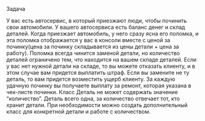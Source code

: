 Задача

У вас есть автосервис, в который приезжают люди, чтобы починить свои автомобили.
У вашего автосервиса есть баланс денег и склад деталей.
Когда приезжает автомобиль, у него сразу ясна его поломка, и эта поломка отображается у вас в консоли вместе с ценой за починку(цена за починку складывается из цены детали + цена за работу).
Поломка всегда чинится заменой детали, но количество деталей ограничено тем, что находится на вашем складе деталей.
Если у вас нет нужной детали на складе, то вы можете отказать клиенту, и в этом случае вам придется выплатить штраф.
Если вы замените не ту деталь, то вам придется возместить ущерб клиенту.
За каждую удачную починку вы получаете выплату за ремонт, которая указана в чек-листе починки.
Класс Деталь не может содержать значение “количество”. Деталь всего одна, за количество отвечает тот, кто хранит детали. При необходимости можно создать дополнительный класс для конкретной детали и работе с количеством.
